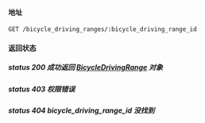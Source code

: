 #### 地址
```
GET /bicycle_driving_ranges/:bicycle_driving_range_id
```

#### 返回状态

##### status 200 成功返回 [BicycleDrivingRange] 对象
##### status 403 权限错误
##### status 404 bicycle_driving_range_id 没找到

[BicycleDrivingRange]:entities.md#BicycleDrivingRange